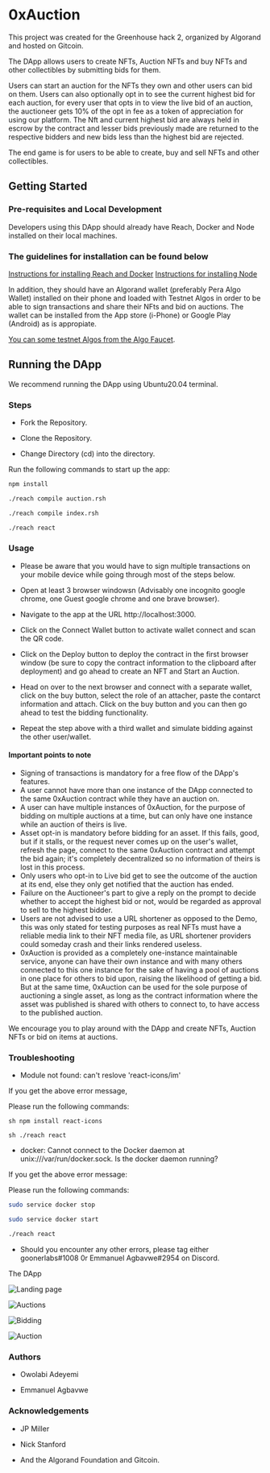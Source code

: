 # 0xAuction 
This project was created for the Greenhouse hack 2, organized by Algorand and hosted on Gitcoin.

The DApp allows users to create NFTs, Auction NFTs and buy NFTs and other collectibles by submitting bids for them. 

Users can start an auction for the NFTs they own and other users can bid on them. Users can also optionally opt in to see the current highest bid for each auction, for every user that opts in to view the live bid of an auction, the auctioneer gets 10% of the opt in fee as a token of appreciation for using our platform. The Nft and current highest bid are always held in escrow by the contract and lesser bids previously made are returned to the respective bidders and new bids less than the highest bid are rejected.

The end game is for users to be able to create, buy and sell NFTs and other collectibles.

## Getting Started
### Pre-requisites and Local Development

Developers using this DApp should already have Reach, Docker and Node installed on their local machines.

### The guidelines for installation can be found below
[Instructions for installing Reach and Docker](https://docs.reach.sh/quickstart/)
[Instructions for installing Node](https://nodejs.org/en/download/)

In addition, they should have an Algorand wallet (preferably Pera Algo Wallet) installed on their phone and loaded with Testnet Algos in order to be able to sign transactions and share their NFts and bid on auctions. The wallet can be installed from the App store (i-Phone) or Google Play (Android) as is appropiate.

[You can some testnet Algos from the Algo Faucet](https://bank.testnet.algorand.network/).

## Running the DApp
We recommend running the DApp using Ubuntu20.04 terminal.

### Steps
- Fork the Repository.

- Clone the Repository.

- Change Directory (cd) into the directory.

Run the following commands to start up the app:

```sh
npm install

./reach compile auction.rsh

./reach compile index.rsh

./reach react

```

### Usage
- Please be aware that you would have to sign multiple transactions on your mobile device while going through most of the steps below.

- Open at least 3 browser windowsn (Advisably one incognito google chrome, one Guest google chrome and one brave browser).

- Navigate to the app at the URL http://localhost:3000.

- Click on the Connect Wallet button to activate wallet connect and scan the QR code.

- Click on the Deploy button to deploy the contract in the first browser window (be sure to copy the contract information to the clipboard after deployment) and go ahead to create an NFT and Start an Auction.

- Head on over to the next browser and connect with a separate wallet, click on the buy button, select the role of an attacher, paste the contarct information and attach. Click on the buy button and you can then go ahead to test the bidding functionality. 

- Repeat the step above with a third wallet and simulate bidding against the other user/wallet.

#### Important points to note

- Signing of transactions is mandatory for a free flow of the DApp's features.
- A user cannot have more than one instance of the DApp connected to the same 0xAuction contract while they have an auction on.
- A user can have multiple instances of 0xAuction, for the purpose of bidding on multiple auctions at a time, but can only have one instance while an auction of theirs is live.
- Asset opt-in is mandatory before bidding for an asset. If this fails, good, but if it stalls, or the request never comes up on the user's wallet, refresh the page, connect to the same 0xAuction contract and attempt the bid again; it's completely decentralized so no information of theirs is lost in this process.
- Only users who opt-in to Live bid get to see the outcome of the auction at its end, else they only get notified that the auction has ended.
- Failure on the Auctioneer's part to give a reply on the prompt to decide whether to accept the highest bid or not, would be regarded as approval to sell to the highest bidder.
- Users are not advised to use a URL shortener as opposed to the Demo, this was only stated for testing purposes as real NFTs must have a reliable media link to their NFT media file, as URL shortener providers could someday crash and their links rendered useless.
- 0xAuction is provided as a completely one-instance maintainable service, anyone can have their own instance and with many others connected to this one instance for the sake of having a pool of auctions in one place for others to bid upon, raising the likelihood of getting a bid. But at the same time, 0xAuction can be used for the sole purpose of auctioning a single asset, as long as the contract information where the asset was published is shared with others to connect to, to have access to the published auction.


We encourage you to play around with the DApp and create NFTs, Auction NFTs or bid on items at auctions.

### Troubleshooting
- Module not found: can't reslove 'react-icons/im'

If you get the above error message,

Please run the following commands:

```sh npm install react-icons ```

```sh ./reach react ```

- docker: Cannot connect to the Docker daemon at unix:///var/run/docker.sock. Is the docker daemon running?

If you get the above error message:

Please run the following commands:

```sh
sudo service docker stop

sudo service docker start

./reach react
```
- Should you encounter any other errors, please tag either goonerlabs#1008 0r Emmanuel Agbavwe#2954 on Discord.

The DApp 

![Landing page](NFTimages/landingpage.png)

![Auctions](NFTimages/auctions.png)

![Bidding](NFTimages/bidding.png)

![Auction](NFTimages/sell.png)

### Authors

- Owolabi Adeyemi

- Emmanuel Agbavwe

### Acknowledgements

- JP Miller

- Nick Stanford

- And the Algorand Foundation and Gitcoin.
